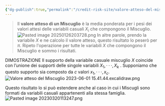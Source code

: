 ```yaml
---
{"dg-publish":true,"permalink":"/credit-risk-site/valore-atteso-del-miscuglio/"}
---
```


> Il **valore atteso di un Miscuglio** è la media ponderata per i pesi dei valori attesi delle variabili casuali $X_i$ che compongono il Miscuglio.
> ![Pasted image 20250126203728.png](/img/user/Credit%20Risk%20_site/allegati/allegati/Pasted%20image%2020250126203728.png)
> In altre parole, prendo la variabile $X$ e ne calcolo il valore atteso, questo risultato lo peserò per $\pi$. Ripeto l'operazione per tutte le variabili $X$ che compongono il Miscuglio e sommo i risultati.

DIMOSTRAZIONE
Il supporto della variabile casuale miscuglio $X$ coincide con l’unione dei supporti delle singole variabili $X_1, · · · , X_k$ .
Supponiamo che questo supporto sia composto da $c$ valori ${x_1, · · · , x_c}$.
![Valore atteso del Miscuglio 2023-06-01 15.41.44.excalidraw.png](/img/user/Credit%20Risk%20_site/allegati/Valore%20atteso%20del%20Miscuglio%202023-06-01%2015.41.44.excalidraw.png)

Questo risultato lo si può estendere anche al caso in cui i Miscugli sono formati da variabili casuali appartenenti alla stessa famiglia.
![Pasted image 20230320113247.png](/img/user/Credit%20Risk%20_site/allegati/Pasted%20image%2020230320113247.png)